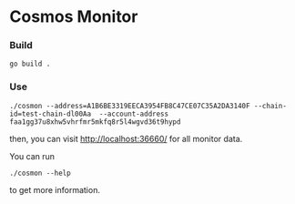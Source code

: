 # Cosmos Monitor

### Build
```
go build .
```

### Use
```
./cosmon --address=A1B6BE3319EECA3954FB8C47CE07C35A2DA3140F --chain-id=test-chain-dl00Aa  --account-address faa1gg37u8xhw5vhrfmr5mkfq8r5l4wgvd36t9hypd
```
then, you can visit <http://localhost:36660/> for all monitor data.

You can run
```
./cosmon --help 
```
to get more information.